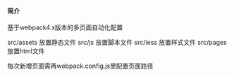 #### 简介
基于webpack4.x版本的多页面自动化配置

src/assets 放置静态文件
src/js 放置脚本文件
src/less 放置样式文件
src/pages 放置html文件

每次新增页面需再webpack.config.js里配置页面路径

